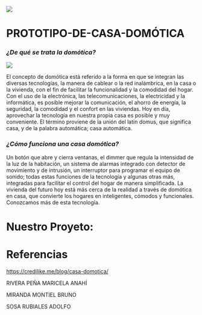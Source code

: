 ![](https://upt.occ.com.mx/Content/SiteManager/RUE/xmx5uptx/images/banner22.jpg)

# PROTOTIPO-DE-CASA-DOMÓTICA
### _¿De qué se trata la domótica?_
![](https://el-cobre-crea-hogar.es/sites/default/files/styles/article_full/public/articles/sistema-domotica.jpg?itok=oi796MQ-) 

El concepto de domótica está referido a la forma en que se integran las diversas tecnologías, la manera de cablear o la red inalámbrica, en la casa o la vivienda, con el fin de facilitar la funcionalidad y la comodidad del hogar. Con el uso de la electrónica, las telecomunicaciones, la electricidad y la informática, es posible mejorar la comunicación, el ahorro de energía, la seguridad, la comodidad y el confort en las viviendas. Hoy en día, aprovechar la tecnología en nuestra propia casa es posible y muy conveniente. El término proviene de la unión del latín domus, que significa casa, y de la palabra automática; casa automática.
 
### _¿Cómo funciona una casa domótica?_
 Un botón que abre y cierra ventanas, el dimmer que regula la intensidad de la luz de la habitación, un sistema de alarmas integrado con detector de movimiento y de intrusión, un interruptor para programar el equipo de sonido; todas estas funciones de la tecnología y algunas otras más, integradas para facilitar el control del hogar de manera simplificada. La vivienda del futuro hoy está más cerca de la realidad a través de domótica en casa, que convierte los hogares en inteligentes, cómodos y funcionales. Conozcamos más de esta tecnología.
 
 Nuestro Proyeto:
 ================
 
__Referencias__
===============
https://credilike.me/blog/casa-domotica/





RIVERA PEÑA MARICELA ANAHÍ

MIRANDA MONTIEL BRUNO

SOSA RUBIALES ADOLFO
